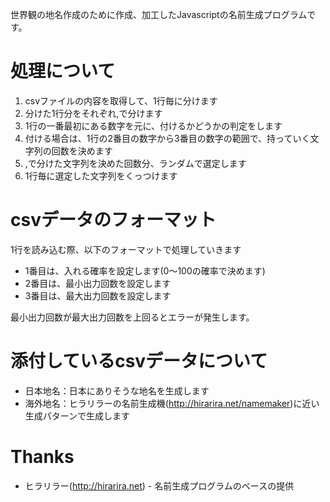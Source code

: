世界観の地名作成のために作成、加工したJavascriptの名前生成プログラムです。

# 処理について
1. csvファイルの内容を取得して、1行毎に分けます
2. 分けた1行分をそれぞれ,で分けます
3. 1行の一番最初にある数字を元に、付けるかどうかの判定をします
4. 付ける場合は、1行の2番目の数字から3番目の数字の範囲で、持っていく文字列の回数を決めます
5. ,で分けた文字列を決めた回数分、ランダムで選定します
6. 1行毎に選定した文字列をくっつけます

# csvデータのフォーマット
1行を読み込む際、以下のフォーマットで処理していきます

- 1番目は、入れる確率を設定します(0～100の確率で決めます)
- 2番目は、最小出力回数を設定します
- 3番目は、最大出力回数を設定します

最小出力回数が最大出力回数を上回るとエラーが発生します。

# 添付しているcsvデータについて
- 日本地名：日本にありそうな地名を生成します
- 海外地名：ヒラリラーの名前生成機(http://hirarira.net/namemaker)に近い生成パターンで生成します

# Thanks
- ヒラリラー(http://hirarira.net) - 名前生成プログラムのベースの提供
